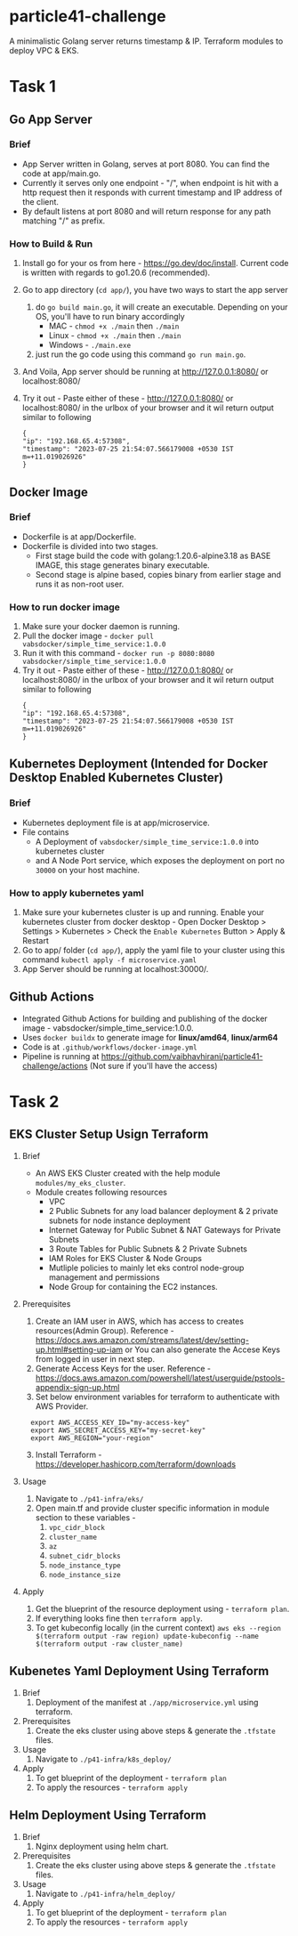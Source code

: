 # particle41-challenge
A  minimalistic Golang server returns timestamp &amp; IP. Terraform modules to deploy VPC &amp; EKS.

# Task 1 

## Go App Server
### Brief
- App Server written in Golang, serves at port 8080. You can find the code at app/main.go.
- Currently it serves only one endpoint - "/", when endpoint is hit with a http request then it responds with current timestamp and IP address of the client.
- By default listens at port 8080 and will return response for any path matching "/" as prefix.

### How to Build & Run
1. Install go for your os from here - https://go.dev/doc/install. Current code is written with regards to go1.20.6 (recommended).
2. Go to app directory (`cd app/`), you have two ways to start the app server
    1. do `go build main.go`, it will create an executable. Depending on your OS, you'll have to run binary accordingly
        - MAC - `chmod +x ./main` then `./main`
        - Linux - `chmod +x ./main` then `./main`
        - Windows - `./main.exe`
    2. just run the go code using this command `go run main.go`.
3. And Voila, App server should be running at http://127.0.0.1:8080/ or localhost:8080/

4. Try it out - Paste either of these - http://127.0.0.1:8080/ or localhost:8080/ in the urlbox of your browser  and it wil return output similar to following
    ```
    {
    "ip": "192.168.65.4:57308",
    "timestamp": "2023-07-25 21:54:07.566179008 +0530 IST m=+11.019026926"
    }
    ```

## Docker Image
### Brief
- Dockerfile is at app/Dockerfile.
- Dockerfile is divided into two stages.
    - First stage build the code with golang:1.20.6-alpine3.18 as BASE IMAGE, this stage generates binary executable.
    - Second stage is alpine based, copies binary from earlier stage and runs it as non-root user.

### How to run docker image
1. Make sure your docker daemon is running.
2. Pull the docker image - `docker pull vabsdocker/simple_time_service:1.0.0`
3. Run it with this command - `docker run -p 8080:8080 vabsdocker/simple_time_service:1.0.0`
4. Try it out - Paste either of these - http://127.0.0.1:8080/ or localhost:8080/ in the urlbox of your browser  and it wil return output similar to following
    ```
    {
    "ip": "192.168.65.4:57308",
    "timestamp": "2023-07-25 21:54:07.566179008 +0530 IST m=+11.019026926"
    }
    ```


## Kubernetes Deployment (Intended for Docker Desktop Enabled Kubernetes Cluster)
### Brief
- Kubernetes deployment file is at app/microservice.
- File contains 
    - A Deployment of `vabsdocker/simple_time_service:1.0.0` into kubernetes cluster
    - and A Node Port service, which exposes the deployment on port no `30000` on your host machine.
### How to apply kubernetes yaml
1. Make sure your kubernetes cluster is up and running. Enable your kubernetes cluster from docker desktop - Open Docker Desktop > Settings > Kubernetes > Check the `Enable Kubernetes` Button > Apply & Restart  
2. Go to app/ folder (`cd app/`), apply the yaml file to your cluster using this command `kubectl apply -f microservice.yaml`
3. App Server should be running at localhost:30000/. 

## Github Actions 
 - Integrated Github Actions for building and publishing of the docker image - vabsdocker/simple_time_service:1.0.0. 
 - Uses `docker buildx` to generate image for **linux/amd64**, **linux/arm64**
 - Code is at `.github/workflows/docker-image.yml`
 - Pipeline is running at https://github.com/vaibhavhirani/particle41-challenge/actions (Not sure if you'll have the access)


# Task 2
## EKS Cluster Setup Usign Terraform
1. Brief
    - An AWS EKS Cluster created with the help module `modules/my_eks_cluster`.
    - Module creates following resources 
        - VPC
        - 2 Public Subnets for any load balancer deployment & 2 private subnets for node instance deployment
        - Internet Gateway for Public Subnet & NAT Gateways for Private Subnets
        - 3 Route Tables for Public Subnets & 2 Private Subnets
        - IAM Roles for EKS Cluster & Node Groups
        - Mutliple policies to mainly let eks control node-group management and permissions
        - Node Group for containing the EC2 instances.

2. Prerequisites
    1. Create an IAM user in AWS, which has access to creates resources(Admin Group). Reference - https://docs.aws.amazon.com/streams/latest/dev/setting-up.html#setting-up-iam or You can also generate the Accese Keys from logged in user in next step.
    2. Generate Access Keys for the user. Reference - https://docs.aws.amazon.com/powershell/latest/userguide/pstools-appendix-sign-up.html
    <!-- 3. We will use `aws configure` or `aws configure --profile ${name of user you created}` command to set up aws context for Terraform, provide the access information to the prompt. -->
    3. Set below environment variables for terraform to authenticate with AWS Provider.
      ```
        export AWS_ACCESS_KEY_ID="my-access-key"
        export AWS_SECRET_ACCESS_KEY="my-secret-key"
        export AWS_REGION="your-region"
      ```
    3. Install Terraform - https://developer.hashicorp.com/terraform/downloads

3. Usage 
    1. Navigate to `./p41-infra/eks/`
    2. Open main.tf and provide cluster specific information in module section to these variables -
        1. `vpc_cidr_block `
        2. `cluster_name`
        3. `az`
        4. `subnet_cidr_blocks`
        5. `node_instance_type`
        6. `node_instance_size`

4. Apply
    1. Get the blueprint of the resource deployment using - `terraform plan`.
    2. If everything looks fine then `terraform apply`.
    3. To get kubeconfig locally (in the current context) `aws eks --region $(terraform output -raw region) update-kubeconfig --name $(terraform output -raw cluster_name)`

## Kubenetes Yaml Deployment Using Terraform
1. Brief 
    1. Deployment of the manifest at `./app/microservice.yml` using terraform.
2. Prerequisites
    1. Create the eks cluster using above steps & generate the `.tfstate` files.
3. Usage
    1. Navigate to `./p41-infra/k8s_deploy/`
    <!-- 2. When applying terraform commands, it will ask for `profile`, please provide the aws profile you created at the start. -->
4. Apply 
    1. To get blueprint of the deployment - `terraform plan`
    2. To apply the resources - `terraform apply`


## Helm Deployment Using Terraform
1. Brief
    1. Nginx deployment using helm chart.
2. Prerequisites
    1. Create the eks cluster using above steps & generate the `.tfstate` files.
3. Usage
    1. Navigate to `./p41-infra/helm_deploy/`
    <!-- 2. When applying terraform commands, it will ask for `profile`, please provide the aws profile you created at the start. -->
4. Apply 
    1. To get blueprint of the deployment - `terraform plan`
    2. To apply the resources - `terraform apply`
